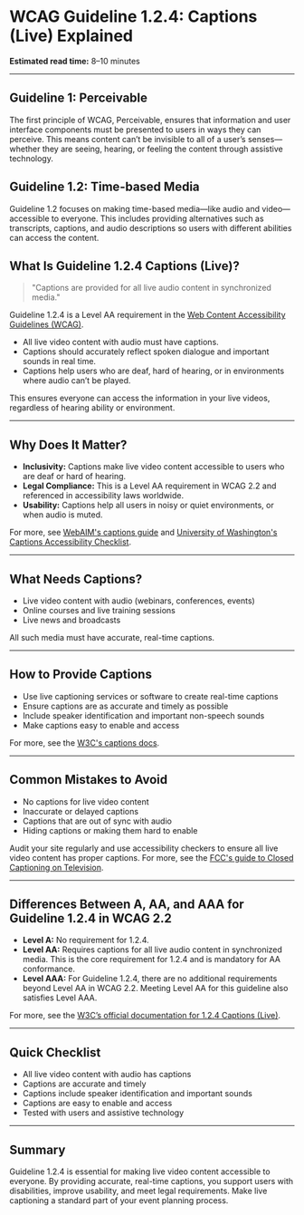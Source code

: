 <!--
title: 1.2.4 - Captions (Live)
series: Making the Web Accessible for All
description: A practical guide to WCAG Guideline 1.2.4 (Captions, Live)—what it means, why it matters, and how to make live video content accessible with captions.
keywords: wcag 1.2.4, captions, live video, accessibility, web standards, digital inclusion, subtitles
image: WCAG-Series-1.2.4.png
imageAlt: Blue text on yellow background saying, "Web Content Accessibiilty Guiedlines (WCAG) 1.2.4 Explained, Captions (Live)"
status: published
date: 2025-07-01
excerpt: This guideline ensures live video content is accessible with captions.
next: /wcag/WCAG-Guideline-1-2-5-Audio-Description-Prerecorded-Explained, Guideline 1.2.5 - Audio Description (Prerecorded)
previous: /wcag/WCAG-Guideline-1-2-3-Audio-Description-Media-Alternative-Explained, Guideline 1.2.3 - Audio Description or Media Alternative (Prerecorded)
-->

# **WCAG Guideline 1.2.4: Captions (Live) Explained**

**Estimated read time:** 8–10 minutes

---

## **Guideline 1: Perceivable**

The first principle of WCAG, Perceivable, ensures that information and user interface components must be presented to users in ways they can perceive. This means content can’t be invisible to all of a user’s senses—whether they are seeing, hearing, or feeling the content through assistive technology.

## **Guideline 1.2: Time-based Media**

Guideline 1.2 focuses on making time-based media—like audio and video—accessible to everyone. This includes providing alternatives such as transcripts, captions, and audio descriptions so users with different abilities can access the content.

## **What Is Guideline 1.2.4 Captions (Live)?**

> "Captions are provided for all live audio content in synchronized media."

Guideline 1.2.4 is a Level AA requirement in the [Web Content Accessibility Guidelines (WCAG)](https://www.w3.org/WAI/WCAG22/quickref/#captions-live).

- All live video content with audio must have captions.
- Captions should accurately reflect spoken dialogue and important sounds in real time.
- Captions help users who are deaf, hard of hearing, or in environments where audio can’t be played.

This ensures everyone can access the information in your live videos, regardless of hearing ability or environment.

---

## **Why Does It Matter?**

- **Inclusivity:** Captions make live video content accessible to users who are deaf or hard of hearing.
- **Legal Compliance:** This is a Level AA requirement in WCAG 2.2 and referenced in accessibility laws worldwide.
- **Usability:** Captions help all users in noisy or quiet environments, or when audio is muted.

For more, see [WebAIM's captions guide](https://webaim.org/techniques/captions/) and [University of Washington's Captions Accessibility Checklist](https://www.washington.edu/accesstech/checklist/captions/).

---

## **What Needs Captions?**

- Live video content with audio (webinars, conferences, events)
- Online courses and live training sessions
- Live news and broadcasts

All such media must have accurate, real-time captions.

---

## **How to Provide Captions**

- Use live captioning services or software to create real-time captions
- Ensure captions are as accurate and timely as possible
- Include speaker identification and important non-speech sounds
- Make captions easy to enable and access

For more, see the [W3C's captions docs](https://www.w3.org/WAI/WCAG22/Understanding/captions-live.html).

---

## **Common Mistakes to Avoid**

- No captions for live video content
- Inaccurate or delayed captions
- Captions that are out of sync with audio
- Hiding captions or making them hard to enable

Audit your site regularly and use accessibility checkers to ensure all live video content has proper captions. For more, see the [FCC's guide to Closed Captioning on Television](https://www.fcc.gov/consumers/guides/closed-captioning-television).

---

## **Differences Between A, AA, and AAA for Guideline 1.2.4 in WCAG 2.2**

- **Level A:** No requirement for 1.2.4.
- **Level AA:** Requires captions for all live audio content in synchronized media. This is the core requirement for 1.2.4 and is mandatory for AA conformance.
- **Level AAA:** For Guideline 1.2.4, there are no additional requirements beyond Level AA in WCAG 2.2. Meeting Level AA for this guideline also satisfies Level AAA.

For more, see the [W3C’s official documentation for 1.2.4 Captions (Live)](https://www.w3.org/WAI/WCAG22/Understanding/captions-live.html).

---

## **Quick Checklist**

- All live video content with audio has captions
- Captions are accurate and timely
- Captions include speaker identification and important sounds
- Captions are easy to enable and access
- Tested with users and assistive technology

---

## **Summary**

Guideline 1.2.4 is essential for making live video content accessible to everyone. By providing accurate, real-time captions, you support users with disabilities, improve usability, and meet legal requirements. Make live captioning a standard part of your event planning process.
